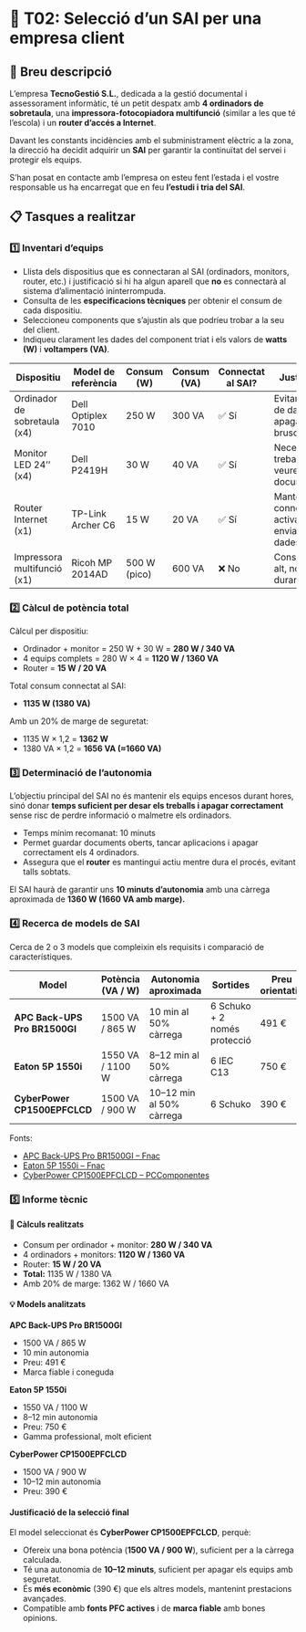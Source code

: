 # 🧩 T02: Selecció d’un SAI per una empresa client

## 📝 Breu descripció
L’empresa **TecnoGestió S.L.**, dedicada a la gestió documental i assessorament informàtic, té un petit despatx amb **4 ordinadors de sobretaula**, una **impressora-fotocopiadora multifunció** (similar a les que té l’escola) i un **router d’accés a Internet**.  

Davant les constants incidències amb el subministrament elèctric a la zona, la direcció ha decidit adquirir un **SAI** per garantir la continuïtat del servei i protegir els equips.  

S’han posat en contacte amb l’empresa on esteu fent l’estada i el vostre responsable us ha encarregat que en feu **l’estudi i tria del SAI**.

## 📋 Tasques a realitzar

### 1️⃣ Inventari d’equips
- Llista dels dispositius que es connectaran al SAI (ordinadors, monitors, router, etc.) i justificació si hi ha algun aparell que **no** es connectarà al sistema d’alimentació ininterrompuda.  
- Consulta de les **especificacions tècniques** per obtenir el consum de cada dispositiu.  
- Seleccioneu components que s’ajustin als que podríeu trobar a la seu del client.  
- Indiqueu clarament les dades del component triat i els valors de **watts (W)** i **voltampers (VA)**.

| Dispositiu | Model de referència | Consum (W) | Consum (VA) | Connectat al SAI? | Justificació |
|-------------|---------------------|-------------|---------------|-------------------|--------------|
|Ordinador de sobretaula (x4) | Dell Optiplex 7010 | 250 W | 300 VA | ✅ Sí | Evitar pèrdua de dades i apagada brusca |
| Monitor LED 24’’ (x4) | Dell P2419H | 30 W | 40 VA | ✅ Sí | Necessari per treballar i veure documents |
| Router Internet (x1) | TP-Link Archer C6 | 15 W | 20 VA | ✅ Sí | Manté la connexió activa per enviar/guardar dades |
| Impressora multifunció (x1) | Ricoh MP 2014AD | 500 W (pico) | 600 VA | ❌ No | Consum molt alt, no és crític durant un tall |

### 2️⃣ Càlcul de potència total
Càlcul per dispositiu:
  - Ordinador + monitor = 250 W + 30 W = **280 W / 340 VA**  
  - 4 equips complets = 280 W × 4 = **1120 W / 1360 VA**  
  - Router = **15 W / 20 VA**

Total consum connectat al SAI:
  - **1135 W (1380 VA)**  

Amb un 20% de marge de seguretat:
  - 1135 W × 1,2 = **1362 W**  
  - 1380 VA × 1,2 = **1656 VA (≈1660 VA)**


### 3️⃣ Determinació de l’autonomia
  L’objectiu principal del SAI no és mantenir els equips encesos durant hores, sinó donar **temps suficient per desar els treballs i apagar correctament** sense risc de perdre informació o malmetre els ordinadors.

  - Temps mínim recomanat: 10 minuts  
  - Permet guardar documents oberts, tancar aplicacions i apagar correctament els 4 ordinadors.  
  - Assegura que el **router** es mantingui actiu mentre dura el procés, evitant talls sobtats.

   El SAI haurà de garantir uns **10 minuts d’autonomia** amb una càrrega aproximada de **1360 W (1660 VA amb marge).**


### 4️⃣ Recerca de models de SAI

Cerca de 2 o 3 models que compleixin els requisits i comparació de característiques.

  | Model | Potència (VA / W) | Autonomia aproximada | Sortides | Preu orientatiu | Marca |
  |--------|-------------------|----------------------|-----------|-----------------|--------|
  | **APC Back-UPS Pro BR1500GI** | 1500 VA / 865 W | 10 min al 50% càrrega | 6 Schuko + 2 només protecció | 491 € | APC |
  | **Eaton 5P 1550i** | 1550 VA / 1100 W | 8–12 min al 50% càrrega | 6 IEC C13 | 750 € | Eaton |
  | **CyberPower CP1500EPFCLCD** | 1500 VA / 900 W | 10–12 min al 50% càrrega | 6 Schuko | 390 € | CyberPower |

Fonts:
  - [APC Back-UPS Pro BR1500GI – Fnac](https://www.fnac.es/APC-APC-BACK-UPS-RS-1500VA-23-Regleta-protectora-Regleta-SAI/a660963)
  - [Eaton 5P 1550i – Fnac](https://www.fnac.es/mp1713470/Eaton-5P-1550I)
  - [CyberPower CP1500EPFCLCD – PCComponentes](https://www.pccomponentes.com/cyberpower-cp1500epfclcd-sai-1500va-900w)


### 5️⃣ Informe tècnic

#### 📐 Càlculs realitzats
  - Consum per ordinador + monitor: **280 W / 340 VA**  
  - 4 ordinadors + monitors: **1120 W / 1360 VA**  
  - Router: **15 W / 20 VA**  
  - **Total:** 1135 W / 1380 VA  
  - Amb 20% de marge: 1362 W / 1660 VA


#### 💡 Models analitzats

  **APC Back-UPS Pro BR1500GI**
  - 1500 VA / 865 W  
  - 10 min autonomia  
  - Preu: 491 €  
  - Marca fiable i coneguda  

  **Eaton 5P 1550i**
  - 1550 VA / 1100 W  
  - 8–12 min autonomia  
  - Preu: 750 €  
  - Gamma professional, molt eficient  

  **CyberPower CP1500EPFCLCD**
  - 1500 VA / 900 W  
  - 10–12 min autonomia  
  - Preu: 390 €


####  Justificació de la selecció final
  El model seleccionat és **CyberPower CP1500EPFCLCD**, perquè:
  - Ofereix una bona potència (**1500 VA / 900 W**), suficient per a la càrrega calculada.  
  - Té una autonomia de **10–12 minuts**, suficient per apagar els equips amb seguretat.  
  - És **més econòmic** (390 €) que els altres models, mantenint prestacions avançades.  
  - Compatible amb **fonts PFC actives** i de **marca fiable** amb bones opinions.



